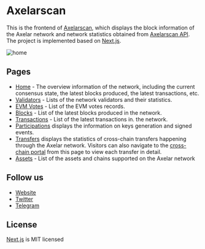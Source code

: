 # Axelarscan
This is the frontend of [Axelarscan](https://axelarscan.io), which displays the block information of the Axelar network and network statistics obtained from [Axelarscan API](https://github.com/CoinHippo-Labs/axelarscan-api). The project is implemented based on [Next.js](https://github.com/vercel/next.js).

![home](https://user-images.githubusercontent.com/87146398/164886187-92d9f820-cd46-40ac-baab-4af19cc4a74e.png)

## Pages
- [Home](https://axelarscan.io) - The overview information of the network, including the current consensus state, the latest blocks produced, the latest transactions, etc.
- [Validators](https://axelarscan.io/validators) - Lists of the network validators and their statistics.   
- [EVM Votes](https://axelarscan.io/evm-votes) - List of the EVM votes records.
- [Blocks](https://axelarscan.io/blocks) - List of the latest blocks produced in the network.
- [Transactions](https://axelarscan.io/transactions) - List of the latest transactions in. the network.
- [Participations](https://axelarscan.io/participations) displays the information on keys generation and signed events.
- [Transfers](https://axelarscan.io/transfers) displays the statistics of cross-chain transfers happening through the Axelar network. Visitors can also navigate to the [cross-chain portal](https://github.com/CoinHippo-Labs/axelarscan-crosschain-ui) from this page to view each transfer in detail.
- [Assets](https://axelarscan.io/assets) - List of the assets and chains supported on the Axelar network

## Follow us
- [Website](https://coinhippo.io)
- [Twitter](https://twitter.com/coinhippoHQ)
- [Telegram](https://t.me/CoinHippoChannel)

## License
[Next.js](https://github.com/vercel/next.js/blob/canary/license.md) is MIT licensed
